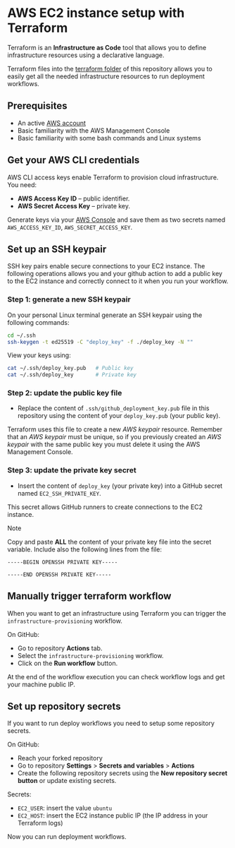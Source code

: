 # AWS EC2 instance setup with Terraform

Terraform is an **Infrastructure as Code** tool that allows you to define infrastructure resources using a declarative language.

Terraform files into the [terraform folder](../terraform) of this repository allows you to easily get all the needed infrastructure resources to run deployment workflows.

## Prerequisites

- An active [AWS account](https://aws.amazon.com/console/)
- Basic familiarity with the AWS Management Console
- Basic familiarity with some bash commands and Linux systems

## Get your AWS CLI credentials

AWS CLI access keys enable Terraform to provision cloud infrastructure. You need:

* **AWS Access Key ID** – public identifier.
* **AWS Secret Access Key** – private key.

Generate keys via your [AWS Console](https://docs.aws.amazon.com/IAM/latest/UserGuide/id_root-user_manage_add-key.html) and save them as two secrets named `AWS_ACCESS_KEY_ID`, `AWS_SECRET_ACCESS_KEY`.

## Set up an SSH keypair

SSH key pairs enable secure connections to your EC2 instance. The following operations allows you and your github action to add a public key to the EC2 instance and correctly connect to it when you run your workflow.

### Step 1: generate a new SSH keypair

On your personal Linux terminal generate an SSH keypair using the following commands:

```bash
cd ~/.ssh
ssh-keygen -t ed25519 -C "deploy_key" -f ./deploy_key -N ""
```

View your keys using:

```bash
cat ~/.ssh/deploy_key.pub   # Public key
cat ~/.ssh/deploy_key       # Private key
```

### Step 2: update the public key file

* Replace the content of `.ssh/github_deployment_key.pub` file in this repository using the content of your `deploy_key.pub` (your public key).

Terraform uses this file to create a new *AWS keypair* resource. Remember that an *AWS keypair* must be unique, so if you previously created an *AWS keypair* with the same public key you must delete it using the AWS Management Console.

### Step 3: update the private key secret

* Insert the content of `deploy_key` (your private key) into a GitHub secret named `EC2_SSH_PRIVATE_KEY`.

This secret allows GitHub runners to create connections to the EC2 instance.

>[!NOTE]
> Copy and paste **ALL** the content of your private key file into the secret variable. Include also the following lines from the file:
>
> `-----BEGIN OPENSSH PRIVATE KEY-----`
>
> `-----END OPENSSH PRIVATE KEY-----`

## Manually trigger terraform workflow

When you want to get an infrastructure using Terraform you can trigger the `infrastructure-provisioning` workflow.

On GitHub:
* Go to repository **Actions** tab.
* Select the `infrastructure-provisioning` workflow.
* Click on the **Run workflow** button.

At the end of the workflow execution you can check workflow logs and get your machine public IP.

## Set up repository secrets

If you want to run deploy workflows you need to setup some repository secrets.

On GitHub:
* Reach your forked repository
* Go to repository **Settings** > **Secrets and variables** > **Actions**
* Create the following repository secrets using the **New repository secret button** or update existing secrets.

Secrets:
* `EC2_USER`: insert the value `ubuntu`
* `EC2_HOST`: insert the EC2 instance public IP (the IP address in your Terraform logs)

Now you can run deployment workflows.